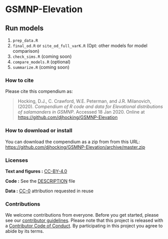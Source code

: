 
<!-- README.md is generated from README.Rmd. Please edit that file -->

# GSMNP-Elevation

<!--
[![Binder](https://mybinder.org/badge_logo.svg)](https://mybinder.org/v2/gh/djhocking/swflturtles/master?urlpath=rstudio)

This repository contains the data and code for our paper:

> Authors, (YYYY). _Elevational distributions of salamanders in GSMNP_. Name of journal/book <https://doi.org/xxx/xxx>

Our pre-print is online here:

> Authors, (YYYY). _Elevational distributions of salamanders in GSMNP_. Name of journal/book, Accessed 18 Jan 2020. Online at <https://doi.org/xxx/xxx>
-->

## Run models

1.  `prep_data.R`
2.  `final_od.R` or `site_od_full_varK.R` (Opt: other models for model
    comparison)
3.  `check_sims.R` (coming soon)
4.  `compare_models.R` (optional)
5.  `summarize.R` (coming soon)

### How to cite

Please cite this compendium as:

> Hocking, D.J., C. Crawford, W.E. Peterman, and J.R. Milanovich,
> (2020). *Compendium of R code and data for Elevational distributions
> of salamanders in GSMNP*. Accessed 18 Jan 2020. Online at
> <https://github.com/djhocking/GSMNP-Elevation>

<!--
Online at <https://doi.org/xxx/xxx>
-->

### How to download or install

You can download the compendium as a zip from from this URL:
<https://github.com/djhocking/GSMNP-Elevation/archive/master.zip>

### Licenses

**Text and figures :**
[CC-BY-4.0](http://creativecommons.org/licenses/by/4.0/)

**Code :** See the [DESCRIPTION](DESCRIPTION) file

**Data :** [CC-0](http://creativecommons.org/publicdomain/zero/1.0/)
attribution requested in reuse

### Contributions

We welcome contributions from everyone. Before you get started, please
see our [contributor guidelines](CONTRIBUTING.md). Please note that this
project is released with a [Contributor Code of Conduct](CONDUCT.md). By
participating in this project you agree to abide by its terms.
